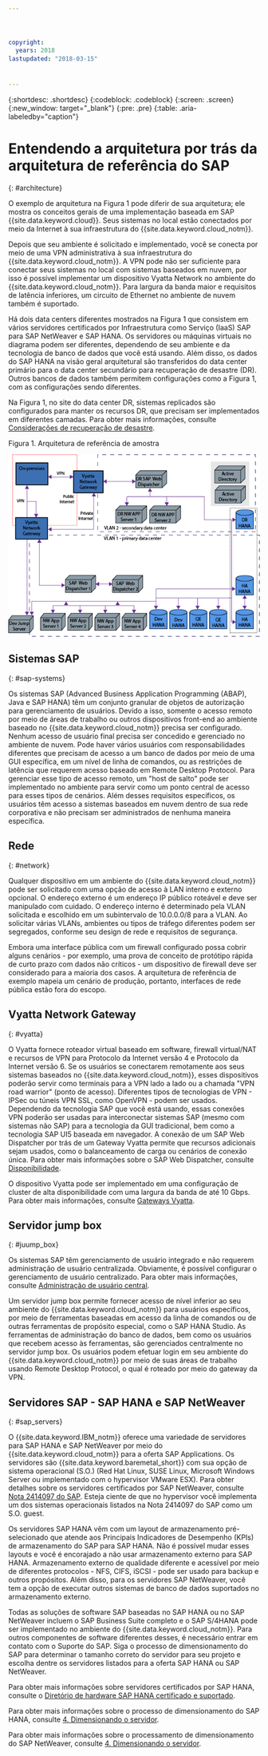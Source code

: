 ```yaml
---



copyright:
  years: 2018
lastupdated: "2018-03-15"


---
```


{:shortdesc: .shortdesc}
{:codeblock: .codeblock}
{:screen: .screen}
{:new_window: target="_blank"}
{:pre: .pre}
{:table: .aria-labeledby="caption"}

# Entendendo a arquitetura por trás da arquitetura de referência do SAP
{: #architecture}

O exemplo de arquitetura na Figura 1 pode diferir de sua arquitetura; ele mostra os conceitos gerais de uma implementação baseada em SAP {{site.data.keyword.cloud}}. Seus sistemas no local estão conectados por meio da Internet à sua infraestrutura do {{site.data.keyword.cloud_notm}}.

Depois que seu ambiente é solicitado e implementado, você se conecta por meio de uma VPN administrativa à sua infraestrutura do {{site.data.keyword.cloud_notm}}. A VPN pode não ser suficiente para conectar seus sistemas no local com sistemas baseados em nuvem, por isso é possível implementar um dispositivo Vyatta Network no ambiente do {{site.data.keyword.cloud_notm}}. Para largura da banda maior e requisitos de latência inferiores,
um circuito de Ethernet no ambiente de nuvem também é suportado.

Há dois data centers diferentes mostrados na Figura 1 que consistem em vários servidores certificados por Infraestrutura como Serviço (IaaS) SAP para SAP NetWeaver e SAP HANA. Os servidores ou máquinas virtuais no diagrama podem ser diferentes, dependendo de seu ambiente e da tecnologia de banco de dados que você está usando. Além disso, os dados do SAP HANA na visão geral arquitetural são transferidos do data center primário para o data center secundário para recuperação de desastre (DR). Outros bancos de dados também permitem configurações como a Figura 1, com as configurações sendo diferentes.

Na Figura 1, no site do data center DR, sistemas replicados são configurados para manter os recursos DR, que precisam ser implementados em diferentes camadas. Para obter mais informações, consulte [Considerações de recuperação de desastre](/docs/infrastructure/sap-reference-architecture/sap-ra-recommendations.html#dr). 

Figura 1. Arquitetura de referência de amostra

![Figura 1. Arquitetura de referência de amostra](/images/ref_architecture.png "Arquitetura de referência de amostra")

## Sistemas SAP
{: #sap-systems}

Os sistemas SAP (Advanced Business Application Programming (ABAP), Java e SAP HANA) têm um conjunto granular de objetos de autorização para gerenciamento de usuários. Devido a isso, somente o acesso remoto por meio de áreas de trabalho ou outros dispositivos front-end ao ambiente baseado no {{site.data.keyword.cloud_notm}} precisa ser configurado. Nenhum acesso de usuário final precisa ser concedido e gerenciado no ambiente de nuvem. Pode haver vários usuários com responsabilidades diferentes que precisam de acesso a um banco de dados por meio de uma GUI específica, em um nível de linha de comandos, ou as restrições de latência que requerem acesso baseado em Remote Desktop Protocol. Para gerenciar esse tipo de acesso remoto, um "host de salto" pode ser implementado no ambiente para servir como um ponto central de acesso para esses tipos de cenários. Além desses requisitos específicos, os usuários têm acesso a sistemas baseados em nuvem dentro de sua rede corporativa e não precisam ser administrados de nenhuma maneira específica.

## Rede
{: #network}

Qualquer dispositivo em um ambiente do {{site.data.keyword.cloud_notm}} pode ser solicitado com uma opção de acesso à LAN interno e externo opcional. O endereço externo é um endereço IP público roteável e deve ser manipulado com cuidado. O endereço interno é determinado pela VLAN solicitada e escolhido em um subintervalo de 10.0.0.0/8 para a VLAN. Ao solicitar várias VLANs, ambientes ou tipos de tráfego diferentes podem ser segregados, conforme seu design de rede e requisitos de segurança.

Embora uma interface pública com um firewall configurado possa cobrir alguns cenários - por exemplo, uma prova de conceito de protótipo rápida de curto prazo com dados não críticos - um dispositivo de firewall deve ser considerado para a maioria dos casos. A arquitetura de referência de exemplo mapeia um cenário de produção, portanto, interfaces de rede pública estão fora do escopo.

## Vyatta Network Gateway
{: #vyatta}

O Vyatta fornece roteador virtual baseado em software, firewall virtual/NAT e recursos de VPN para Protocolo da Internet versão 4 e Protocolo da Internet versão 6. Se os usuários se conectarem remotamente aos seus sistemas baseados no {{site.data.keyword.cloud_notm}}, esses dispositivos poderão servir como terminais para a VPN lado a lado ou a chamada "VPN road warrior" (ponto de acesso). Diferentes tipos de tecnologias de VPN - IPSec ou túneis VPN SSL, como OpenVPN - podem ser usados. Dependendo da tecnologia SAP que você está usando, essas conexões VPN poderão ser usadas para interconectar sistemas SAP (mesmo com sistemas não SAP) para a tecnologia da GUI tradicional, bem como a tecnologia SAP UI5 baseada em navegador. A conexão de um SAP Web Dispatcher por trás de um Gateway Vyatta permite que recursos adicionais sejam usados, como o balanceamento de carga ou cenários de conexão única. Para obter mais informações sobre o SAP Web Dispatcher, consulte [Disponibilidade](/docs/infrastructure/sap-reference-architecture/sap-ra-recommendations.html#availability).

O dispositivo Vyatta pode ser implementado em uma configuração de cluster de alta disponibilidade com uma largura da banda de até 10 Gbps. Para obter mais informações, consulte [Gateways Vyatta](https://console.bluemix.net/docs/infrastructure/subnets/about.html#vyatta-gateways).

## Servidor jump box
{: #juump_box}

Os sistemas SAP têm gerenciamento de usuário integrado e não requerem administração de usuário centralizada. Obviamente, é possível configurar o gerenciamento de usuário centralizado. Para obter mais informações, consulte [Administração de usuário central](https://help.sap.com/saphelp_nw73/helpdata/en/bf/b0b13bb3acd607e10000000a11402f/frameset.htm).

Um servidor jump box permite fornecer acesso de nível inferior ao seu ambiente do {{site.data.keyword.cloud_notm}} para usuários específicos, por meio de ferramentas baseadas em acesso da linha de comandos ou de outras ferramentas de propósito especial, como o SAP HANA Studio. As ferramentas de administração do banco de dados, bem como os usuários que recebem acesso às ferramentas, são gerenciados centralmente no servidor jump box. Os usuários podem efetuar login em seu ambiente do {{site.data.keyword.cloud_notm}} por meio de suas áreas de trabalho usando Remote Desktop Protocol, o qual é roteado por meio do gateway da VPN.

## Servidores SAP - SAP HANA e SAP NetWeaver
{: #sap_servers}

O {{site.data.keyword.IBM_notm}} oferece uma variedade de servidores para SAP HANA e SAP NetWeaver por meio do {{site.data.keyword.cloud_notm}} para a oferta SAP Applications. Os servidores são {{site.data.keyword.baremetal_short}} com sua opção de sistema operacional (S.O.) (Red Hat Linux, SUSE Linux, Microsoft Windows Server ou implementado com o hypervisor VMware ESX). Para obter detalhes sobre os servidores certificados por SAP NetWeaver, consulte [Nota 2414097 do SAP](https://launchpad.support.sap.com/#/notes/2414097). Esteja ciente de que no hypervisor você implementa um dos sistemas operacionais listados na Nota 2414097 do SAP como um S.O. guest. 

Os servidores SAP HANA vêm com um layout de armazenamento pré-selecionado que atende aos Principais Indicadores de Desempenho (KPIs) de armazenamento do SAP para SAP HANA. Não é possível mudar esses layouts e você é encorajado a não usar armazenamento externo para SAP HANA. Armazenamento externo de qualidade diferente e acessível por meio de diferentes protocolos - NFS, CIFS, iSCSI - pode ser usado para backup e outros propósitos. Além disso, para os servidores SAP NetWeaver, você tem a opção de executar outros sistemas de banco de dados suportados no armazenamento externo.

Todas as soluções de software SAP baseadas no SAP HANA ou no SAP NetWeaver incluem o SAP Business Suite completo e o SAP S/4HANA pode ser implementado no ambiente do {{site.data.keyword.cloud_notm}}. Para outros componentes de software diferentes desses, é necessário entrar em contato com o Suporte do SAP. Siga o processo de dimensionamento do SAP para determinar o tamanho correto do servidor para seu projeto e escolha dentre os servidores listados para a oferta SAP HANA ou SAP NetWeaver. 

Para obter mais informações sobre servidores certificados por SAP HANA, consulte o [Diretório de hardware SAP HANA certificado e suportado](https://www.sap.com/dmc/exp/2014-09-02-hana-hardware/enEN/iaas.html#categories=IBM%20Cloud).

Para obter mais informações sobre o processo de dimensionamento do SAP HANA, consulte [4. Dimensionando o servidor](https://console.bluemix.net/docs/infrastructure/sap-hana/hana-size-server.html#size_the_server). 

Para obter mais informações sobre o processamento de dimensionamento do SAP NetWeaver, consulte [4. Dimensionando o servidor](https://console.bluemix.net/docs/infrastructure/sap-netweaver/sap-size-server.html#size_the_server).
